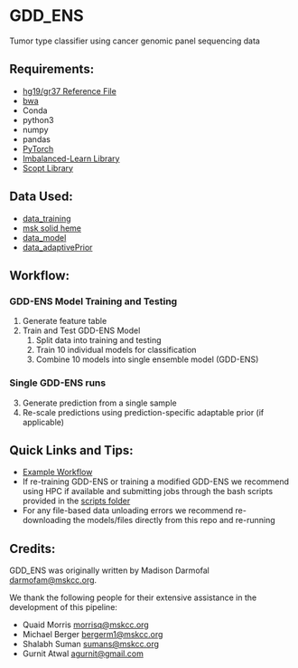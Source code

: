 # GDD_ENS
Tumor type classifier using cancer genomic panel sequencing data

## Requirements:
* [hg19/gr37 Reference File](https://hgdownload.cse.ucsc.edu/goldenpath/hg19/bigZips/)
* [bwa](https://bio-bwa.sourceforge.net/)
* Conda
* python3
* numpy
* pandas
* [PyTorch](https://pytorch.org/)
* [Imbalanced-Learn Library](https://imbalanced-learn.org/stable/index.html)
* [Scopt Library](https://scikit-optimize.github.io/stable/index.html)

## Data Used:
* [data_training](./doc/data.md#data_training)
* [msk solid heme](./doc/data.md#msk_solid_heme)
* [data_model](./doc/data.md#data_model)
* [data_adaptivePrior](./doc/data.md#data_adaptiveprior)

## Workflow:
### GDD-ENS Model Training and Testing
1. Generate feature table
2. Train and Test GDD-ENS Model
   1. Split data into training and testing
   2. Train 10 individual models for classification
   3. Combine 10 models into single ensemble model (GDD-ENS)

### Single GDD-ENS runs
3. Generate prediction from a single sample
4. Re-scale predictions using prediction-specific adaptable prior (if applicable)

## Quick Links and Tips:
* [Example Workflow](doc/workflow.md)
* If re-training GDD-ENS or training a modified GDD-ENS we recommend using HPC if available and submitting jobs through the bash scripts provided in the [scripts folder](.#scripts)
* For any file-based data unloading errors we recommend re-downloading the models/files directly from this repo and re-running

## Credits:
GDD_ENS was originally written by Madison Darmofal <darmofam@mskcc.org>.

We thank the following people for their extensive assistance in the development of this pipeline:

- Quaid Morris <morrisq@mskcc.org>
- Michael Berger <bergerm1@mskcc.org>
- Shalabh Suman <sumans@mskcc.org>
- Gurnit Atwal <agurnit@gmail.com>

